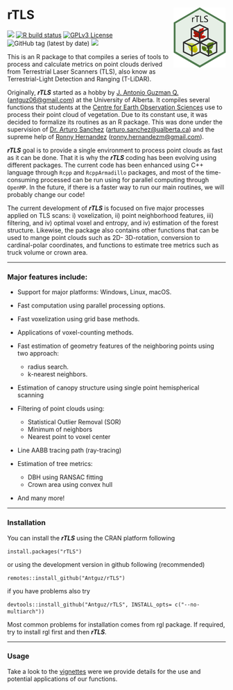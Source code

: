 
rTLS <img src="https://raw.githubusercontent.com/Antguz/rTLS/master/man/figures/rTLS_logo.png" align="right" alt="" width="120" />
=============================================================================
[![](https://www.r-pkg.org/badges/version/rTLS)](https://CRAN.R-project.org/package=rTLS)
[![R build status](https://github.com/Antguz/rTLS/workflows/R-CMD-check/badge.svg)](https://github.com/Antguz/rTLS/actions)
[![GPLv3 License](https://img.shields.io/badge/License-GPL%20v3-yellow.svg)](https://opensource.org/licenses/)
![GitHub tag (latest by date)](https://img.shields.io/github/v/tag/Antguz/rTLS)
[![](https://cranlogs.r-pkg.org/badges/grand-total/rTLS)](https://cran.r-project.org/package=rTLS)

This is an R package to that compiles a series of tools to process and calculate metrics on point clouds derived from Terrestrial Laser Scanners (TLS), also know as Terrestrial-Light Detection and Ranging (T-LiDAR).

Originally, ___rTLS___ started as a hobby by [J. Antonio Guzman Q.](https://www.jaguzmanq.com/) (<antguz06@gmail.com>) at the University of Alberta. It compiles several functions that students at the [Centre for Earth Observation Sciences](https://www.ualberta.ca/centre-for-earth-observation-sciences/index.html) use to process their point cloud of vegetation. Due to its constant use, it was decided to formalize its routines as an R package. This was done under the supervision of [Dr. Arturo Sanchez](https://apps.ualberta.ca/directory/person/gasanche) (<arturo.sanchez@ualberta.ca>) and the supreme help of [Ronny Hernandez](https://ronnyhdez.rbind.io/) (<ronny.hernandezm@gmail.com>). 

___rTLS___ goal is to provide a single environment to process point clouds as fast as it can be done. That it is why the ___rTLS___ coding has been evolving using different packages. The current code has been enhanced using C++ language through `Rcpp` and `RcppArmadillo` packages, and most of the time-consuming processed can be run using for parallel computing through `OpenMP`. In the future, if there is a faster way to run our main routines, we will probably change our code!

The current development of ___rTLS___ is focused on five major processes applied on TLS scans: i) voxelization, ii) point neighborhood features, iii) filtering, and iv) optimal voxel and entropy, and iv) estimation of the forest structure. Likewise, the package also contains other functions that can be used to mange point clouds such as 2D- 3D-rotation, conversion to cardinal-polar coordinates, and functions to estimate tree metrics such as truck volume or crown area.

***

### Major features include:

* Support for major platforms: Windows, Linux, macOS.

* Fast computation using parallel processing options.

* Fast voxelization using grid base methods.

* Applications of voxel-counting methods.

* Fast estimation of geometry features of the neighboring points using two approach: 
    + radius search. 
    + k-nearest neighbors.

* Estimation of canopy structure using single point hemispherical scanning

* Filtering of point clouds using:
    + Statistical Outlier Removal (SOR)
    + Minimum of neighbors
    + Nearest point to voxel center

* Line AABB tracing path (ray-tracing)

* Estimation of tree metrics:
    + DBH using RANSAC fitting
    + Crown area using convex hull

* And many more!  

***

### Installation

You can install the ___rTLS___ using the CRAN platform following

```
install.packages("rTLS")
```

or using the development version in github following (recommended)

```
remotes::install_github("Antguz/rTLS")
```
if you have problems also try 

```
devtools::install_github("Antguz/rTLS", INSTALL_opts= c("--no-multiarch"))
```

Most common problems for installation comes from rgl package. If required, 
try to install rgl first and then ___rTLS___.

***

### Usage

Take a look to the [vignettes](https://antguz.github.io/rTLS/articles/) were we 
provide details for the use and potential applications of our functions.
